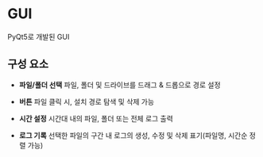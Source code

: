 # GUI

PyQt5로 개발된 GUI

## 구성 요소

- **파일/폴더 선택** 파일, 폴더 및 드라이브를 드래그 & 드롭으로 경로 설정

- **버튼** 파일 클릭 시, 설치 경로 탐색 및 삭제 가능

- **시간 설정** 시간대 내의 파일, 폴더 또는 전체 로그 출력

- **로그 기록** 선택한 파일의 구간 내 로그의 생성, 수정 및 삭제  표기(파일명, 시간순 정렬 가능)
